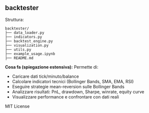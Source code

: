 
## backtester

Struttura:
```
backtester/
├── data_loader.py
├── indicators.py
├── backtest_engine.py
├── visualization.py
├── utils.py
├── example_usage.ipynb
├── README.md
```

**Cosa fa (spiegazione estensiva):**
Permette di:
- Caricare dati tick/minuto/balance
- Calcolare indicatori tecnici (Bollinger Bands, SMA, EMA, RSI)
- Eseguire strategie mean-reversion sulle Bollinger Bands
- Analizzare risultati: PnL, drawdown, Sharpe, winrate, equity curve
- Visualizzare performance e confrontare con dati reali

MIT License
